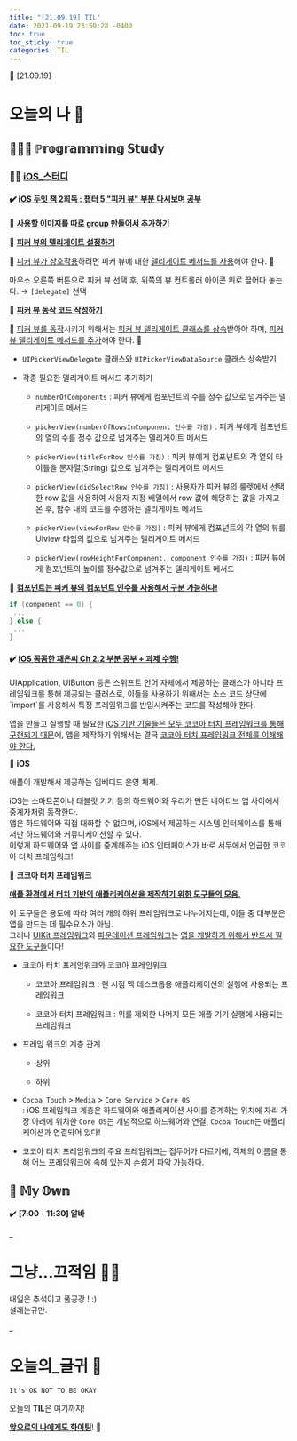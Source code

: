 ```yaml
---
title: "[21.09.19] TIL"
date: 2021-09-19 23:50:28 -0400
toc: true
toc_sticky: true
categories: TIL
---
```



📝 [21.09.19]

# 오늘의 나 💭

## 👩🏻‍💻 ℙ𝕣𝕠𝕘𝕣𝕒𝕞𝕞𝕚𝕟𝕘 𝕊𝕥𝕦𝕕𝕪

### ☝🏻 <u>iOS_스터디</u>

#### ✔️ **<u>iOS 두잇 책 2회독 : 챕터 5 "피커 뷰" 부분 다시보며 공부</u>**     

📌 **<u>사용할 이미지를 따로 group 만들어서 추가하기</u>**      

📌 **<u>피커 뷰의 델리게이트 설정하기</u>**     

<div class="notice--primary" markdown="1">
🔮 <u>피커 뷰가 상호작용</u>하려면 피커 뷰에 대한 <u>델리게이트 메서드를 사용</u>해야 한다. 🔮            

마우스 오른쪽 버튼으로 피커 뷰 선택 후, 위쪽의 뷰 컨트롤러 아이콘 위로 끌어다 놓는다. → `[delegate]` 선택    
</div>     

📌 **<u>피커 뷰 동작 코드 작성하기</u>**     

<div class="notice--primary" markdown="1">
🔮 <u>피커 뷰를 동작</u>시키기 위해서는 <u>피커 뷰 델리게이트 클래스를 상속</u>받아야 하며, <u>피커 뷰 델리게이트 메서드를 추가</u>해야 한다. 🔮            
</div>   

- `UIPickerViewDelegate` 클래스와 `UIPickerViewDataSource` 클래스 상속받기 


- 각종 필요한 델리게이트 메서드 추가하기

	- `numberOfComponents` : 피커 뷰에게 컴포넌트의 수를 정수 값으로 넘겨주는 델리게이트 메서드

	- `pickerView(numberOfRowsInComponent 인수를 가짐)` : 피커 뷰에게 컴포넌트의 열의 수를 정수 값으로 넘겨주는 델리게이트 메서드

	- `pickerView(titleForRow 인수를 가짐)` : 피커 뷰에게 컴포넌트의 각 열의 타이틀을 문자열(String) 값으로 넘겨주는 델리게이트 메서드

	- `pickerView(didSelectRow 인수를 가짐)` : 사용자가 피커 뷰의 룰렛에서 선택한 row 값을 사용하여 사용자 지정 배열에서 row 값에 해당하는 값을 가지고 온 후, 함수 내의 코드를 수행하는 델리게이트 메서드

	- `pickerView(viewForRow 인수를 가짐)` : 피커 뷰에게 컴포넌트의 각 열의 뷰를 UIview 타입의 값으로 넘겨주는 델리게이트 메서드

	- `pickerView(rowHeightForComponent, component 인수를 가짐)` : 피커 뷰에게 컴포넌트의 높이를 정수값으로 넘겨주는 델리게이트 메서드

📌 **<u>컴포넌트는 피커 뷰의 컴포넌트 인수를 사용해서 구분 가능하다!</u>**  

   ```swift
if (component == 0) {
	...
} else {
	...
}
   ```


#### ✔️ **<u>iOS 꼼꼼한 재은씨 Ch 2.2 부분 공부 + 과제 수행!</u>**     

<div class="notice--primary" markdown="1">
UIApplication, UIButton 등은 스위프트 언어 자체에서 제공하는 클래스가 아니라 프레임워크를 통해 제공되는 클래스로, 이들을 사용하기 위해서는 소스 코드 상단에 `import`를 사용해서 특정 프레임워크를 반입시켜주는 코드를 작성해야 한다.    

앱을 만들고 실행할 때 필요한 <u>iOS 기반 기술들은 모두 코코아 터치 프레임워크를 통해 구현되기 때문</u>에, 앱을 제작하기 위해서는 결국 <u>코코아 터치 프레임워크 전체를 이해해야 한다.</u>    
</div>

📌 **iOS**   

<div class="notice--primary" markdown="1">
애플이 개발해서 제공하는 임베디드 운영 체제.     

iOS는 스마트폰이나 태블릿 기기 등의 하드웨어와 우리가 만든 네이티브 앱 사이에서 중계자처럼 동작한다.     
앱은 하드웨어와 직접 대화할 수 없으며, iOS에서 제공하는 시스템 인터페이스를 통해서만 하드웨어와 커뮤니케이션할 수 있다.     
이렇게 하드웨어와 앱 사이를 중계헤주는 iOS 인터페이스가 바로 서두에서 언급한 코코아 터치 프레임워크!    
</div>

📌 **코코아 터치 프레임워크**    

<div class="notice--primary" markdown="1">
<strong><u>애플 환경에서 터치 기반의 애플리케이션을 제작하기 위한 도구들의 모음.</u></strong>      

이 도구들은 용도에 따라 여러 개의 하위 프레임워크로 나누어지는데, 이들 중 대부분은 앱을 만드는 데 필수요소가 아님.      
그러나 <u>UIKit 프레임워크</u>와 <u>파운데이션 프레임워크</u>는 <u>앱을 개발하기 위해서 반드시 필요한 도구들</u>이다!         
</div>

- 코코아 터치 프레임워크와 코코아 프레임워크

	- 코코아 프레임워크 : 현 시점 맥 데스크톱용 애플리케이션의 실행에 사용되는 프레임워크 
	
	- 코코아 터치 프레임워크 : 위를 제외한 나머지 모든 애플 기기 실행에 사용되는 프레임워크


- 프레임 워크의 계층 관계

	- 상위 

	- 하위

- `Cocoa Touch` > `Media` > `Core Service` > `Core OS`    
   : iOS 프레임워크 계층은 하드웨어와 애플리케이션 사이를 중계하는 위치에 자리
     가장 아래에 위치한 `Core OS`는 개념적으로 하드웨어와 연결, `Cocoa Touch`는 애플리케이션과 연결되어 있다!
     
- 코코아 터치 프레임워크의 주요 프레임워크는 접두어가 다르기에, 객체의 이름을 통해 어느 프레임워크에 속해 있는지 손쉽게 파악 가능하다.





## 🌝 𝕄𝕪 𝕆𝕨𝕟           

✔️ **[7:00 - 11:30] 알바**      

_
  
# 그냥...끄적임 ✍🏻

내일은 추석이고 풀공강 ! :)   
설레는규만.     


_

# 오늘의_글귀 📄

	It's OK NOT TO BE OKAY  


<div class="notice--primary" markdown="1">
오늘의 <strong>TIL</strong>은 여기까지!     
      
<strong><u>앞으로의 나에게도 화이팅</u></strong>! 🌸 
</div>

